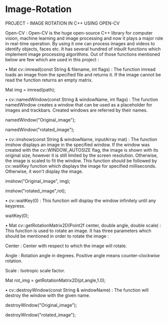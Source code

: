 # Image-Rotation
PROJECT  - IMAGE ROTATION IN C++ USING OPEN-CV

Open-CV : Open-CV is the huge open-source C++ library for computer vision, machine learning and image processing and now it plays a major role in real-time operation. By using it one can process images and videos to identify objects, faces etc. It has several hundred of inbuilt functions which implement image processing algorithms. Out of those functions mentioned below are few which are used in this project :

•	Mat cv::imread(const String & filename, int flags) : The function imread loads an image from the specified file and returns it. If the image cannot be read the function returns an empty matrix.

Mat img = imread(path);

•	cv::namedWindow(const String & windowName, int flags) : The function namedWindow creates a window that can be used as a placeholder for images and trackbars. Created windows are referred by their names.

namedWindow("Original_image");	

namedWindow("rotated_image");

•	cv::imshow(const String & windowName, inputArray mat) : The function imshow displays an image in the specified window. If the window was created with the cv::WINDOW_AUTOSIZE flag, the image is shown with its original size, however it is still limited by the screen resolution. Otherwise, the image is scaled to fit the window. This function should be followed by cv::waitKey function which displays the image for specified milliseconds. Otherwise, it won't display the image.

imshow("Original_image", img);

imshow("rotated_image",rot);

•	cv::waitKey(0) : This function will display the window infinitely until any keypress.

waitKey(0);

•	Mat cv::getRotationMatrix2D(Point2f center, double angle, double scale) : This function is used to rotate an image. It has three parameters which should be mentioned in order to rotate the image :

Center : Center with respect to which the image will rotate.

Angle : Rotation angle in degrees. Positive angle means counter-clockwise rotation.

Scale : Isotropic scale factor.

Mat rot_img = getRotationMatrix2D(pt,angle,1.0); 

•	cv::destroyWindow(const String & windowName) : The function will destroy the window with the given name.

destroyWindow("Original_image");

destroyWindow("rotated_image");
